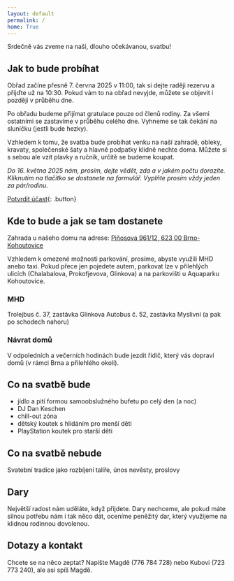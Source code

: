 ```yaml
---
layout: default
permalink: /
home: True
---
```


Srdečně vás zveme na naši, dlouho očekávanou, svatbu!

## Jak to bude probíhat

Obřad začíne přesně 7. června 2025 v 11:00, tak si dejte raději rezervu a přijďte už na 10:30. Pokud vám to na obřad nevyjde, můžete se objevit i později v průběhu dne.

Po obřadu budeme přijímat gratulace pouze od členů rodiny. Za všemi ostatními se zastavíme v průběhu celého dne. Vyhneme se tak čekání na sluníčku (jestli bude hezky).

Vzhledem k tomu, že svatba bude probíhat venku na naší zahradě, obleky, kravaty, společenské šaty a hlavně podpatky klidně nechte doma. Můžete si s sebou ale vzít plavky a ručník, určitě se budeme koupat.

*Do 16. května 2025 nám, prosím, dejte vědět, zda a v jakém počtu dorazíte. Kliknutím na tlačítko se dostanete na formulář. Vyplňte prosím vždy jeden za pár/rodinu.*

[Potvrdit účast](https://forms.gle/qPibzoxNnq4Zj4Sd6){: .button}

## Kde to bude a jak se tam dostanete

Zahrada u našeho domu na adrese: [Piňosova 961/12, 623 00 Brno-Kohoutovice](https://maps.app.goo.gl/F6Jpthkqu5bBVzp8A)

Vzhledem k omezené možnosti parkování, prosíme, abyste využili MHD anebo taxi. Pokud přece jen pojedete autem, parkovat lze v přilehlých ulicích (Chalabalova, Prokofjevova, Glinkova) a na parkovišti u Aquaparku Kohoutovice.

### MHD

Trolejbus č. 37, zastávka Glinkova
Autobus č. 52, zastávka Myslivní (a pak po schodech nahoru)

### Návrat domů

V odpoledních a večerních hodinách bude jezdit řidič, který vás dopraví domů (v rámci Brna a přilehlého okolí).

## Co na svatbě bude

- jídlo a pití formou samoobslužného bufetu po celý den (a noc)
- DJ Dan Keschen
- chill-out zóna
- dětský koutek s hlídáním pro menší děti
- PlayStation koutek pro starší děti

## Co na svatbě nebude

Svatební tradice jako rozbíjení talíře, únos nevěsty, proslovy

## Dary

Největší radost nám uděláte, když přijdete. Dary nechceme, ale pokud máte silnou potřebu nám i tak něco dát, oceníme peněžitý dar, který využijeme na klidnou rodinnou dovolenou.

## Dotazy a kontakt

Chcete se na něco zeptat? Napište Magdě (776 784 728) nebo Kubovi (723 773 240), ale asi spíš Magdě.
